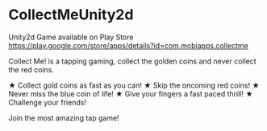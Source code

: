 # CollectMeUnity2d
Unity2d Game available on Play Store https://play.google.com/store/apps/details?id=com.mobiapps.collectme

Collect Me! is a tapping gaming, collect the golden coins and never collect the red coins.

★ Collect gold coins as fast as you can!
★ Skip the oncoming red coins!
★ Never miss the blue coin of life!
★ Give your fingers a fast paced thrill!
★ Challenge your friends!

Join the most amazing tap game!
